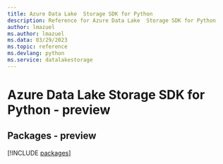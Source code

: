 ```yaml
---
title: Azure Data Lake  Storage SDK for Python
description: Reference for Azure Data Lake  Storage SDK for Python
author: lmazuel
ms.author: lmazuel
ms.data: 03/29/2023
ms.topic: reference
ms.devlang: python
ms.service: datalakestorage
---
```

# Azure Data Lake  Storage SDK for Python - preview
## Packages - preview
[!INCLUDE [packages](data-lake--storage-index.md)]